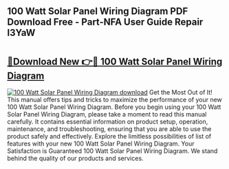 ## 100 Watt Solar Panel Wiring Diagram PDF Download Free - Part-NFA User Guide Repair l3YaW

# <h2><a href="http://dfqtkcn.blite.top/?on=100+Watt+Solar+Panel+Wiring+Diagram">🔗Download New 👉🔴 100 Watt Solar Panel Wiring Diagram</a></h2>

[![100 Watt Solar Panel Wiring Diagram download](https://i.imgur.com/lujVjoI.png)](http://dfqtkcn.blite.top/?on=100+Watt+Solar+Panel+Wiring+Diagram)
Get the Most Out of It! This manual offers tips and tricks to maximize the performance of your new 100 Watt Solar Panel Wiring Diagram. Before you begin using your 100 Watt Solar Panel Wiring Diagram, please take a moment to read this manual carefully. It contains essential information on product setup, operation, maintenance, and troubleshooting, ensuring that you are able to use the product safely and effectively. Explore the limitless possibilities of list of features with your new 100 Watt Solar Panel Wiring Diagram. Your Satisfaction is Guaranteed 100 Watt Solar Panel Wiring Diagram. We stand behind the quality of our products and services.
